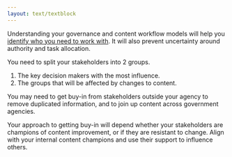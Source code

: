 ```yaml
---
layout: text/textblock
---
```


Understanding your governance and content workflow models will help you [identify who you need to work with](/content-strategy/content-auditing/engage-your-stakeholders/#identify-stakeholders). It will also prevent uncertainty around authority and task allocation. 

You need to split your stakeholders into 2 groups.  
1. The key decision makers with the most influence.
2. The groups that will be affected by changes to content.

You may need to get buy-in from stakeholders outside your agency to remove duplicated information, and to join up content across government agencies.

Your approach to getting buy-in will depend whether your stakeholders are champions of content improvement, or if they are resistant to change. Align with your internal content champions and use their support to influence others.

